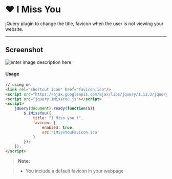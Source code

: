 :heart: I Miss You
===================

jQuery plugin to change the title, favicon when the user is not viewing your website.

----------


Screenshot
-------------

![enter image description here](https://raw.githubusercontent.com/Bahlaouane-Hamza/I-Miss-You/master/screenshot.jpg)


#### Usage

```html
// using on
<link rel="shortcut icon" href="favicon.ico"/>
<script src="https://ajax.googleapis.com/ajax/libs/jquery/1.11.3/jquery.min.js"></script>
<script src="jquery.iMissYou.js"></script>
<script>
    jQuery(document).ready(function($){
        $.iMissYou({
            title: "I Miss you !",
            favicon: {
                enabled: true,
                src:'iMissYouFavicon.ico'
            }
        });
    });
</script>
```

> **Note:**


> - You include a default favicon in your webpage
